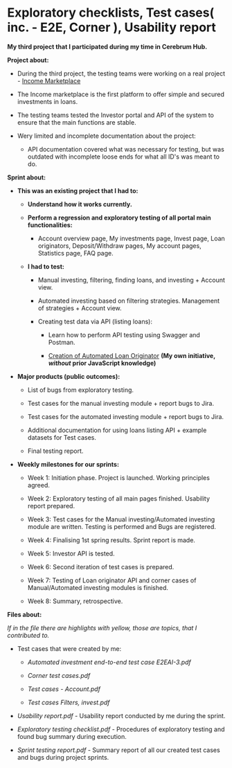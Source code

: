 # Exploratory checklists, Test cases( inc. - E2E, Corner ), Usability report

<b>My third project that I participated during my time in Cerebrum Hub.</b>

<b>Project about:</b>

  - <c>During the third project, the testing teams were working on a real project - [Income Marketplace](https://getincome.com/)
  
  - The Income marketplace is the first platform to offer simple and secured investments in loans.
  
  - The testing teams tested the Investor portal and API of the system to ensure that the main functions are stable. 
  
  - Wery limited and incomplete documentation about the project:
  
    - API documentation covered what was necessary for testing, but was outdated with incomplete loose ends for what all ID's was meant to do.</c>

<b>Sprint about:</b>

  - <b>This was an existing project that I had to:

    - Understand how it works currently.
  
    - Perform a regression and exploratory testing of all portal main functionalities:</b>
  
      - Account overview page, My investments page, Invest page, Loan originators, Deposit/Withdraw pages, My account pages, Statistics page, FAQ page.
      
    - <b>I had to test:</b>
      
      - Manual investing, filtering, finding loans, and investing + Account view.
    
      - Automated investing based on filtering strategies. Management of strategies + Account view.
    
      - Creating test data via API (listing loans):
        
        - Learn how to perform API testing using Swagger and Postman.
        
        - [Creation of Automated Loan Originator](https://github.com/ALejietis96/INC2-Automated-Loan-Originator) <b>(My own initiative, <i>without</i> prior JavaScript knowledge)</b>
      
  - <b>Major products (public outcomes):</b>
  
    - List of bugs from exploratory testing.

    - Test cases for the manual investing module + report bugs to Jira.

    - Test cases for the automated investing module + report bugs to Jira.

    - Additional documentation for using loans listing API + example datasets for Test cases.

    - Final testing report.
    
  - <b>Weekly milestones for our sprints:</b>
  
    - Week 1: Initiation phase. Project is launched. Working principles agreed.

    - Week 2: Exploratory testing of all main pages finished. Usability report prepared. 

    - Week 3: Test cases for the Manual investing/Automated investing module are written. Testing is performed and Bugs are registered.

    - Week 4: Finalising 1st spring results. Sprint report is made.

    - Week 5: Investor API is tested.

    - Week 6: Second iteration of test cases is prepared.

    - Week 7: Testing of Loan originator API and corner cases of Manual/Automated investing modules is finished.

    - Week 8: Summary, retrospective.
  
<b>Files about:</b>

  <i>If in the file there are highlights with yellow, those are topics, that I contributed to.</i>

  - Test cases that were created by me:
  
    - <i>Automated investment end-to-end test case E2EAI-3.pdf
    
    - Corner test cases.pdf
    
    - Test cases - Account.pdf
    
    - Test cases Filters, invest.pdf</i>
    
  - <i>Usability report.pdf</i> - Usability report conducted by me during the sprint.
  
  - <i>Exploratory testing checklist.pdf</i> - Procedures of exploratory testing and found bug summary during execution.
  
  - <i>Sprint testing report.pdf</i> - Summary report of all our created test cases and bugs during project sprints.
